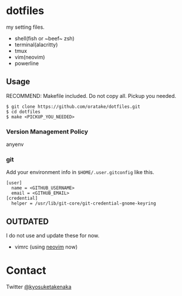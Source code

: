 # dotfiles
my setting files.

- shell(fish or ~beef~ zsh)
- terminal(alacritty)
- tmux
- vim(neovim)
- powerline

## Usage
RECOMMEND: Makefile included. Do not copy all. Pickup you needed.

```
$ git clone https://github.com/oratake/dotfiles.git
$ cd dotfiles
$ make <PICKUP_YOU_NEEDED>
```

### Version Management Policy

anyenv

### git
Add your environment info in `$HOME/.user.gitconfig` like this.

```
[user]
  name = <GITHUB_USERNAME>
  email = <GITHUB_EMAIL>
[credential]
  helper = /usr/lib/git-core/git-credential-gnome-keyring
```

## OUTDATED
I do not use and update these for now.
- vimrc (using [neovim](https://neovim.io/) now)

# Contact
Twitter [@kyosuketakenaka](https://twitter.com/kyosuketakenaka)

